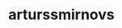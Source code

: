 ---
title: arturssmirnovs
github: https://github.com/arturssmirnovs
mode: dark
transition: 3s
archetype:
  - Little Bit of Everything
---